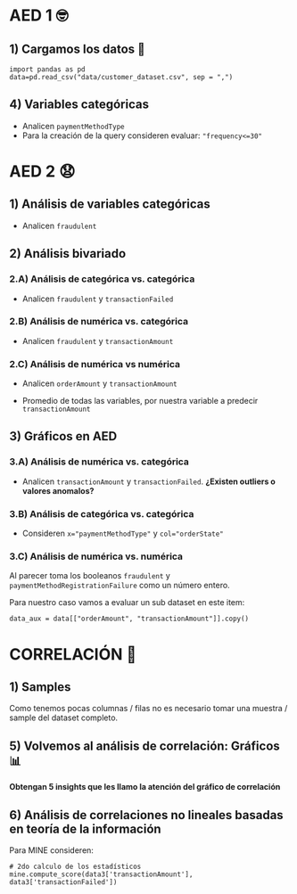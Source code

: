 # AED 1 🤓

## 1) Cargamos los datos 📕

```
import pandas as pd
data=pd.read_csv("data/customer_dataset.csv", sep = ",")
```

## 4) Variables categóricas

- Analicen `paymentMethodType`
- Para la creación de la query consideren evaluar: `"frequency<=30"` 

# AED 2 😧

## 1) Análisis de variables categóricas

- Analicen `fraudulent`

## 2) Análisis bivariado

### 2.A) Análisis de categórica vs. categórica

- Analicen `fraudulent` y `transactionFailed`

### 2.B) Análisis de numérica vs. categórica

- Analicen `fraudulent` y `transactionAmount`

### 2.C) Análisis de numérica vs numérica

- Analicen `orderAmount` y `transactionAmount`

- Promedio de todas las variables, por nuestra variable a predecir `transactionAmount`

## 3) Gráficos en AED

### 3.A) Análisis de numérica vs. categórica

- Analicen `transactionAmount` y `transactionFailed`. **¿Existen outliers o valores anomalos?**

### 3.B) Análisis de categórica vs. categórica

- Consideren `x="paymentMethodType"` y `col="orderState"`

### 3.C) Análisis de numérica vs. numérica

Al parecer toma los booleanos `fraudulent` y `paymentMethodRegistrationFailure` como un número entero.

Para nuestro caso vamos a evaluar un sub dataset en este item:
```
data_aux = data[["orderAmount", "transactionAmount"]].copy()
```

# CORRELACIÓN 🤯

## 1) Samples

Como tenemos pocas columnas / filas no es necesario tomar una muestra / sample del dataset completo.

## 5) Volvemos al análisis de correlación: Gráficos 📊

**Obtengan 5 insights que les llamo la atención del gráfico de correlación**

## 6) Análisis de correlaciones no lineales basadas en teoría de la información

Para MINE consideren:

```
# 2do calculo de los estadísticos
mine.compute_score(data3['transactionAmount'], data3['transactionFailed'])
```